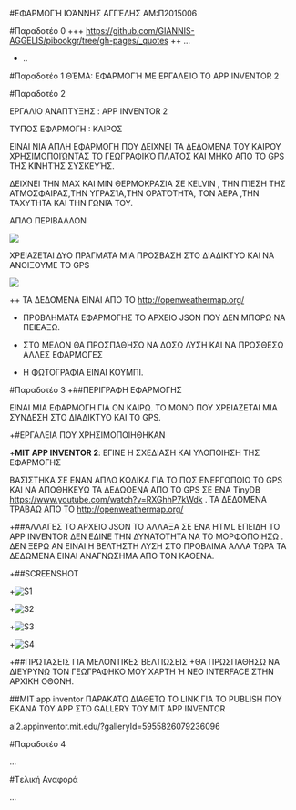 #ΕΦΑΡΜΟΓΉ
ΙΩΆΝΝΗΣ ΑΓΓΈΛΗΣ AM:Π2015006

#Παραδοτέο 0
+++ https://github.com/GIANNIS-AGGELIS/pibookgr/tree/gh-pages/_quotes
++ ...
+ ..

#Παραδοτέο 1
ΘΈΜΑ: ΕΦΑΡΜΟΓΉ ΜΕ ΕΡΓΑΛΕΊΟ ΤΟ APP INVENTOR 2


#Παραδοτέο 2

 ΕΡΓΑΛΙΟ ΑΝΑΠΤΥΞΗΣ : APP INVENTOR 2
 
 ΤΥΠΟΣ ΕΦΑΡΜΟΓΗ : ΚΑΙΡΟΣ
 
 ΕΙΝΑΙ ΝΙΑ ΑΠΛΗ ΕΦΑΡΜΟΓΗ ΠΟΥ ΔΕΙΧΝΕΙ ΤΑ ΔΕΔΟΜΕΝΑ ΤΟΥ ΚΑΙΡΟΥ ΧΡΗΣΙΜΟΠΟΙΏΝΤΑΣ ΤΟ ΓΕΩΓΡΑΦΙΚΌ ΠΛΑΤΟΣ ΚΑΙ ΜΗΚΟ ΑΠΟ ΤΟ GPS ΤΗΣ ΚΙΝΗΤΉΣ  ΣΥΣΚΕΥΉΣ.

 ΔΕΙΧΝΕΙ ΤΗΝ MAX KAI MIN ΘΕΡΜΟΚΡΑΣΙΑ ΣΕ KELVIN , THN  ΠΊΕΣΗ ΤΗΣ ΑΤΜΟΣΦΑΙΡΑΣ,THN  ΥΓΡΑΣΊΑ,THN ΟΡΑΤΌΤΗΤΑ, TON ΑΕΡΑ ,ΤΗΝ ΤΑΧΥΤΗΤΑ ΚΑΙ ΤΗΝ ΓΩΝΙΆ ΤΟΥ. 
 
 ΑΠΛΟ ΠΕΡΙΒΑΛΛΟΝ
 
 
![ ](weathe1.png)

 ΧΡΕΙΑΖΕΤΑΙ ΔΥΟ ΠΡΑΓΜΑΤΑ ΜΙΑ ΠΡΟΣΒΑΣΗ ΣΤΟ ΔΙΑΔΙΚΤΥΟ ΚΑΙ ΝΑ ΑΝΟΙΞΟΥΜΕ ΤΟ GPS
 
  
 
 
 ![ ](weather3.png)
 
 
 
 ++ ΤΑ ΔΕΔΟΜΕΝΑ ΕΙΝΑΙ ΑΠΟ ΤΟ http://openweathermap.org/
 + ΠΡΟΒΛΗΜΑΤΑ ΕΦΑΡΜΟΓΗΣ ΤΟ ΑΡΧΕΙΟ JSON ΠΟΥ ΔΕΝ ΜΠΟΡΩ ΝΑ ΠΕΙΕΑΞΩ.
 
 
 + ΣΤΟ ΜΕΛΟΝ ΘΑ ΠΡΟΣΠΑΘΗΣΩ ΝΑ ΔΟΣΩ ΛΥΣΗ ΚΑΙ ΝΑ ΠΡΟΣΘΕΣΩ ΑΛΛΕΣ ΕΦΑΡΜΟΓΕΣ
  * Η ΦΩΤΟΓΡΑΦΙΑ ΕΙΝΑΙ ΚΟΥΜΠΙ.

#Παραδοτέο 3
+##ΠΕΡΙΓΡΑΦΗ ΕΦΑΡΜΟΓΗΣ

 ΕΙΝΑΙ ΜΙΑ ΕΦΑΡΜΟΓΗ ΓΙΑ ΟΝ ΚΑΙΡΩ. ΤΟ ΜΟΝΟ ΠΟΥ ΧΡΕΙΑΖΕΤΑΙ ΜΙΑ ΣΥΝΔΕΣΗ ΣΤΟ ΔΙΑΔΙΚΤΥΟ ΚΑΙ ΤΟ GPS.

+#ΕΡΓΑΛΕΙΑ ΠΟΥ ΧΡΗΣΙΜΟΠΟΙΗΘΗΚΑΝ

+**MIT APP INVENTOR 2**: ΕΓΙΝΕ Η ΣΧΕΔΙΑΣΗ ΚΑΙ ΥΛΟΠΟΙΗΣΗ ΤΗΣ ΕΦΑΡΜΟΓΗΣ

 ΒΑΣΙΣΤΗΚΑ ΣΕ  ΕΝΑΝ ΑΠΛΟ ΚΩΔΙΚΑ ΓΙΑ ΤΟ ΠΩΣ ΕΝΕΡΓΟΠΟΙΩ ΤΟ GPS ΚΑΙ ΝΑ ΑΠΟΘΗΚΕΥΩ ΤΑ ΔΕΔΩΟΕΝΑ ΑΠΟ ΤΟ GPS ΣΕ ΕΝΑ TinyDB  https://www.youtube.com/watch?v=RXGhhP7kWdk .
 ΤΑ ΔΕΔΟΜΕΝΑ ΤΡΑΒΑΩ ΑΠΟ ΤΟ  http://openweathermap.org/



+##ΑΛΛΑΓΕΣ
 ΤΟ ΑΡΧΕΙΟ JSON ΤΟ ΑΛΛΑΞΑ ΣΕ ΕΝΑ HTML ΕΠΕΙΔΗ ΤΟ APP INVENTOR ΔΕΝ ΕΔΙΝΕ ΤΗΝ ΔΥΝΑΤΟΤΗΤΑ ΝΑ ΤΟ ΜΟΡΦΟΠΟΙΗΣΩ .
 ΔΕΝ ΞΕΡΩ ΑΝ ΕΙΝΑΙ Η ΒΕΛΤΗΣΤΗ ΛΥΣΗ ΣΤΟ ΠΡΟΒΛΙΜΑ ΑΛΛΑ ΤΩΡΑ ΤΑ ΔΕΔΩΜΕΝΑ ΕΙΝΑΙ ΑΝΑΓΝΩΣΗΜΑ ΑΠΟ ΤΟΝ ΚΑΘΕΝΑ.
 
+##SCREENSHOT

+![S1](weather4.png)

+![S2](weather5.png)

+![S3](weather6.png)

+![S4](weather7.png)

+##ΠΡΩΤΑΣΕΙΣ ΓΙΑ ΜΕΛΟΝΤΙΚΕΣ ΒΕΛΤΙΩΣΕΙΣ 
+ΘΑ ΠΡΩΣΠΑΘΗΣΩ ΝΑ ΔΙΕΥΡΥΝΩ ΤΟΝ  ΓΕΩΓΡΑΦΗΚΟ ΜΟΥ ΧΑΡΤΗ Ή ΝΕΟ INTERFACE ΣΤΗΝ ΑΡΧΙΚΗ ΟΘΟΝΗ.

##MIT app inventor 
ΠΑΡΑΚΑΤΩ ΔΙΑΘΕΤΩ ΤΟ LINK ΓΙΑ ΤΟ PUBLISH ΠΟΥ ΕΚΑΝΑ ΤΟΥ APP ΣΤΟ GALLERY ΤΟΥ MIT APP INVENTOR

ai2.appinventor.mit.edu/?galleryId=5955826079236096

#Παραδοτέο 4

...

#Tελική Αναφορά

...
